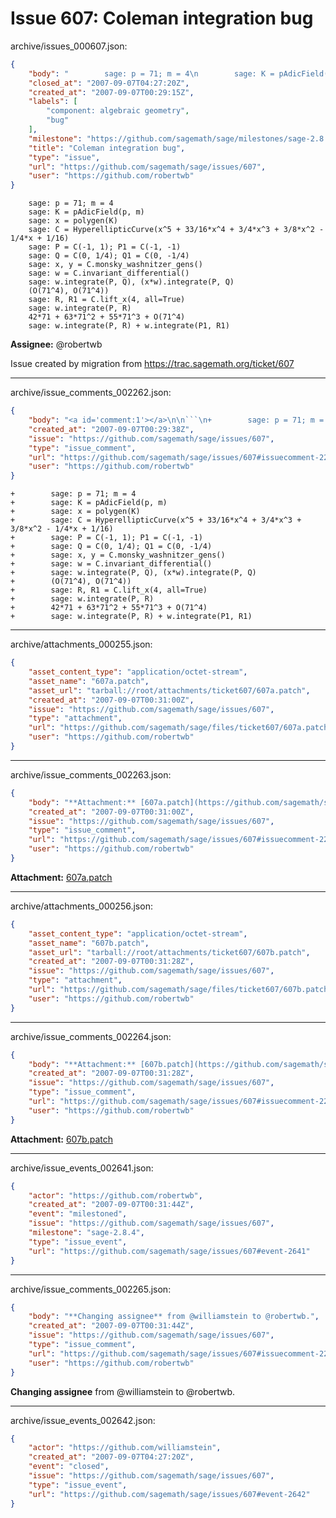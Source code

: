 # Issue 607: Coleman integration bug

archive/issues_000607.json:
```json
{
    "body": "        sage: p = 71; m = 4\n        sage: K = pAdicField(p, m)\n        sage: x = polygen(K)\n        sage: C = HyperellipticCurve(x^5 + 33/16*x^4 + 3/4*x^3 + 3/8*x^2 - 1/4*x + 1/16)\n        sage: P = C(-1, 1); P1 = C(-1, -1)\n        sage: Q = C(0, 1/4); Q1 = C(0, -1/4)\n        sage: x, y = C.monsky_washnitzer_gens()\n        sage: w = C.invariant_differential()\n        sage: w.integrate(P, Q), (x*w).integrate(P, Q)\n        (O(71^4), O(71^4))\n        sage: R, R1 = C.lift_x(4, all=True)\n        sage: w.integrate(P, R)\n        42*71 + 63*71^2 + 55*71^3 + O(71^4)\n        sage: w.integrate(P, R) + w.integrate(P1, R1)\n\n\n**Assignee:** @robertwb\n\nIssue created by migration from https://trac.sagemath.org/ticket/607\n\n",
    "closed_at": "2007-09-07T04:27:20Z",
    "created_at": "2007-09-07T00:29:15Z",
    "labels": [
        "component: algebraic geometry",
        "bug"
    ],
    "milestone": "https://github.com/sagemath/sage/milestones/sage-2.8.4",
    "title": "Coleman integration bug",
    "type": "issue",
    "url": "https://github.com/sagemath/sage/issues/607",
    "user": "https://github.com/robertwb"
}
```
        sage: p = 71; m = 4
        sage: K = pAdicField(p, m)
        sage: x = polygen(K)
        sage: C = HyperellipticCurve(x^5 + 33/16*x^4 + 3/4*x^3 + 3/8*x^2 - 1/4*x + 1/16)
        sage: P = C(-1, 1); P1 = C(-1, -1)
        sage: Q = C(0, 1/4); Q1 = C(0, -1/4)
        sage: x, y = C.monsky_washnitzer_gens()
        sage: w = C.invariant_differential()
        sage: w.integrate(P, Q), (x*w).integrate(P, Q)
        (O(71^4), O(71^4))
        sage: R, R1 = C.lift_x(4, all=True)
        sage: w.integrate(P, R)
        42*71 + 63*71^2 + 55*71^3 + O(71^4)
        sage: w.integrate(P, R) + w.integrate(P1, R1)


**Assignee:** @robertwb

Issue created by migration from https://trac.sagemath.org/ticket/607





---

archive/issue_comments_002262.json:
```json
{
    "body": "<a id='comment:1'></a>\n\n```\n+        sage: p = 71; m = 4\n+        sage: K = pAdicField(p, m)\n+        sage: x = polygen(K)\n+        sage: C = HyperellipticCurve(x^5 + 33/16*x^4 + 3/4*x^3 + 3/8*x^2 - 1/4*x + 1/16)\n+        sage: P = C(-1, 1); P1 = C(-1, -1)\n+        sage: Q = C(0, 1/4); Q1 = C(0, -1/4)\n+        sage: x, y = C.monsky_washnitzer_gens()\n+        sage: w = C.invariant_differential()\n+        sage: w.integrate(P, Q), (x*w).integrate(P, Q)\n+        (O(71^4), O(71^4))\n+        sage: R, R1 = C.lift_x(4, all=True)\n+        sage: w.integrate(P, R)\n+        42*71 + 63*71^2 + 55*71^3 + O(71^4)\n+        sage: w.integrate(P, R) + w.integrate(P1, R1)\n\n```",
    "created_at": "2007-09-07T00:29:38Z",
    "issue": "https://github.com/sagemath/sage/issues/607",
    "type": "issue_comment",
    "url": "https://github.com/sagemath/sage/issues/607#issuecomment-2262",
    "user": "https://github.com/robertwb"
}
```

<a id='comment:1'></a>

```
+        sage: p = 71; m = 4
+        sage: K = pAdicField(p, m)
+        sage: x = polygen(K)
+        sage: C = HyperellipticCurve(x^5 + 33/16*x^4 + 3/4*x^3 + 3/8*x^2 - 1/4*x + 1/16)
+        sage: P = C(-1, 1); P1 = C(-1, -1)
+        sage: Q = C(0, 1/4); Q1 = C(0, -1/4)
+        sage: x, y = C.monsky_washnitzer_gens()
+        sage: w = C.invariant_differential()
+        sage: w.integrate(P, Q), (x*w).integrate(P, Q)
+        (O(71^4), O(71^4))
+        sage: R, R1 = C.lift_x(4, all=True)
+        sage: w.integrate(P, R)
+        42*71 + 63*71^2 + 55*71^3 + O(71^4)
+        sage: w.integrate(P, R) + w.integrate(P1, R1)

```



---

archive/attachments_000255.json:
```json
{
    "asset_content_type": "application/octet-stream",
    "asset_name": "607a.patch",
    "asset_url": "tarball://root/attachments/ticket607/607a.patch",
    "created_at": "2007-09-07T00:31:00Z",
    "issue": "https://github.com/sagemath/sage/issues/607",
    "type": "attachment",
    "url": "https://github.com/sagemath/sage/files/ticket607/607a.patch",
    "user": "https://github.com/robertwb"
}
```



---

archive/issue_comments_002263.json:
```json
{
    "body": "**Attachment:** [607a.patch](https://github.com/sagemath/sage/files/ticket607/607a.patch)",
    "created_at": "2007-09-07T00:31:00Z",
    "issue": "https://github.com/sagemath/sage/issues/607",
    "type": "issue_comment",
    "url": "https://github.com/sagemath/sage/issues/607#issuecomment-2263",
    "user": "https://github.com/robertwb"
}
```

**Attachment:** [607a.patch](https://github.com/sagemath/sage/files/ticket607/607a.patch)



---

archive/attachments_000256.json:
```json
{
    "asset_content_type": "application/octet-stream",
    "asset_name": "607b.patch",
    "asset_url": "tarball://root/attachments/ticket607/607b.patch",
    "created_at": "2007-09-07T00:31:28Z",
    "issue": "https://github.com/sagemath/sage/issues/607",
    "type": "attachment",
    "url": "https://github.com/sagemath/sage/files/ticket607/607b.patch",
    "user": "https://github.com/robertwb"
}
```



---

archive/issue_comments_002264.json:
```json
{
    "body": "**Attachment:** [607b.patch](https://github.com/sagemath/sage/files/ticket607/607b.patch)",
    "created_at": "2007-09-07T00:31:28Z",
    "issue": "https://github.com/sagemath/sage/issues/607",
    "type": "issue_comment",
    "url": "https://github.com/sagemath/sage/issues/607#issuecomment-2264",
    "user": "https://github.com/robertwb"
}
```

**Attachment:** [607b.patch](https://github.com/sagemath/sage/files/ticket607/607b.patch)



---

archive/issue_events_002641.json:
```json
{
    "actor": "https://github.com/robertwb",
    "created_at": "2007-09-07T00:31:44Z",
    "event": "milestoned",
    "issue": "https://github.com/sagemath/sage/issues/607",
    "milestone": "sage-2.8.4",
    "type": "issue_event",
    "url": "https://github.com/sagemath/sage/issues/607#event-2641"
}
```



---

archive/issue_comments_002265.json:
```json
{
    "body": "**Changing assignee** from @williamstein to @robertwb.",
    "created_at": "2007-09-07T00:31:44Z",
    "issue": "https://github.com/sagemath/sage/issues/607",
    "type": "issue_comment",
    "url": "https://github.com/sagemath/sage/issues/607#issuecomment-2265",
    "user": "https://github.com/robertwb"
}
```

**Changing assignee** from @williamstein to @robertwb.



---

archive/issue_events_002642.json:
```json
{
    "actor": "https://github.com/williamstein",
    "created_at": "2007-09-07T04:27:20Z",
    "event": "closed",
    "issue": "https://github.com/sagemath/sage/issues/607",
    "type": "issue_event",
    "url": "https://github.com/sagemath/sage/issues/607#event-2642"
}
```
